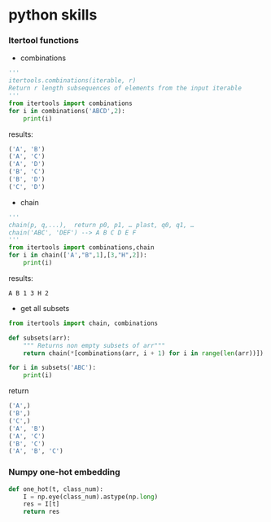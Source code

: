 # python skills

### Itertool functions

- combinations

```python
'''
itertools.combinations(iterable, r)
Return r length subsequences of elements from the input iterable
'''
from itertools import combinations
for i in combinations('ABCD',2):
    print(i)
```

results:

```python
('A', 'B')
('A', 'C')
('A', 'D')
('B', 'C')
('B', 'D')
('C', 'D')
```

- chain

```python
'''
chain(p, q,...),  return p0, p1, … plast, q0, q1, …
chain('ABC', 'DEF') --> A B C D E F
'''
from itertools import combinations,chain
for i in chain(['A',"B",1],[3,"H",2]):
    print(i)
```

results:

```
A B 1 3 H 2
```

- get all subsets

```python
from itertools import chain, combinations

def subsets(arr):
    """ Returns non empty subsets of arr"""
    return chain(*[combinations(arr, i + 1) for i in range(len(arr))])

for i in subsets('ABC'):
    print(i)
```

return

```python
('A',)
('B',)
('C',)
('A', 'B')
('A', 'C')
('B', 'C')
('A', 'B', 'C')
```



### Numpy one-hot embedding

```python
def one_hot(t, class_num):
    I = np.eye(class_num).astype(np.long)
    res = I[t]   
    return res
```



























